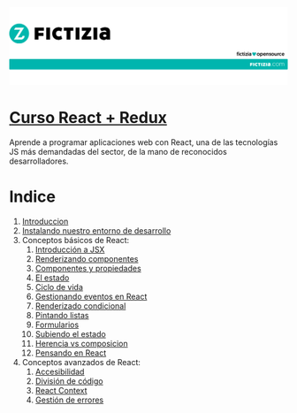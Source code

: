 ![fictizia](./images/fictizia.jpeg)
# [Curso React + Redux](https://fictizia.com/formacion/curso-react-js-redux)

Aprende a programar aplicaciones web con React, una de las tecnologías JS más demandadas del sector, de la mano de reconocidos desarrolladores.

# Indice

1. [Introduccion](./introduccion.md)
2. [Instalando nuestro entorno de desarrollo](./environment.md)
2. Conceptos básicos de React:
    1. [Introducción a JSX](./modulo2/jsx.md)
    2. [Renderizando componentes](./modulo2/render.md)
    3. [Componentes y propiedades](./modulo2/props.md)
    3. [El estado](./modulo2/state.md)
    4. [Ciclo de vida](./modulo2/lifecycle.md)
    5. [Gestionando eventos en React](./modulo2/events.md)
    6. [Renderizado condicional](./modulo2/conditionalRender.md)
    7. [Pintando listas](./modulo2/renderList.md)
    8. [Formularios](./modulo2/forms.md)
    9. [Subiendo el estado](./modulo2/state2.md)
    10. [Herencia vs composicion](./modulo2/composition.md)
    11. [Pensando en React](./modulo2/thinkingReact.md)
3. Conceptos avanzados de React:
    1. [Accesibilidad](./modulo3/accessibility.md)
    2. [División de código](./modulo3/code-splitting.md)
    3. [React Context](./modulo3/context.md)
    4. [Gestión de errores](./modulo3/errorboundaries.md)
